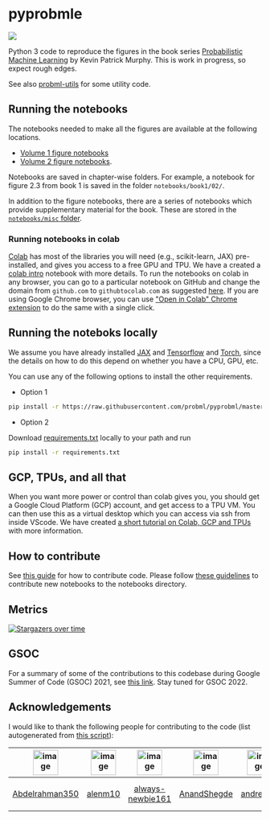 # pyprobmle

<img src="https://img.shields.io/github/stars/probml/pyprobml?style=social">


Python 3 code to reproduce the figures in the book series [Probabilistic Machine Learning](https://probml.github.io/pml-book/) by Kevin Patrick Murphy.
This is work in progress, so expect rough edges.

See also [probml-utils](https://github.com/probml/probml-utils) for some utility code.

## Running the notebooks

The notebooks needed to make all the figures are available at the following locations.

* [Volume 1 figure notebooks](https://github.com/probml/pyprobml/tree/master/notebooks/book1)
* [Volume 2 figure notebooks](https://github.com/probml/pyprobml/tree/master/notebooks/book2). 

Notebooks are saved in chapter-wise folders. For example, a notebook for figure 2.3 from book 1 is saved in the folder `notebooks/book1/02/`.

In addition to the figure notebooks, there are a series of notebooks which provide supplementary material for the book. These are stored in the [`notebooks/misc` folder](https://github.com/probml/pyprobml/tree/master/notebooks/misc).

### Running notebooks in colab

[Colab](https://colab.research.google.com/notebooks/intro.ipynb) has most of the libraries you will need (e.g., scikit-learn,  JAX) pre-installed, and gives you access to a free GPU and TPU. We have a created a 
[colab intro](https://colab.research.google.com/github/probml/pyprobml/blob/master/notebooks/misc/colab_intro.ipynb)
notebook with more details. To run the notebooks on colab in any browser, you can go to a particular notebook on GitHub and change the domain from `github.com` to `githubtocolab.com` as suggested [here](https://stackoverflow.com/a/67344477/13330701). If you are using Google Chrome browser, you can use ["Open in Colab" Chrome extension](https://chrome.google.com/webstore/detail/open-in-colab/iogfkhleblhcpcekbiedikdehleodpjo) to do the same with a single click.

## Running the noteboks locally 

We assume you have already installed [JAX](https://github.com/google/jax#installation) and
[Tensorflow](https://www.tensorflow.org/install) and [Torch](https://pytorch.org/),
since the details on how to do this depend on whether you have a CPU, GPU, etc.

You can use any of the following options to install the other requirements.

* Option 1

```bash
pip install -r https://raw.githubusercontent.com/probml/pyprobml/master/requirements.txt
```

* Option 2

Download [requirements.txt](https://github.com/probml/pyprobml/blob/master/requirements.txt) locally to your path and run

```bash
pip install -r requirements.txt
```

## GCP, TPUs, and all that

When you want more power or control than colab gives you, you should get a Google Cloud Platform (GCP) account, and get access to a TPU VM. You can then use this as a virtual desktop which you can access via ssh from inside VScode. We have created [a short tutorial on Colab, GCP and TPUs](https://github.com/probml/pyprobml/blob/master/tutorials/colab_gcp_tpu_tutorial.md) with more information.


## How to contribute

See [this guide](https://github.com/probml/pyprobml/blob/master/CONTRIBUTING.md) for how to contribute code. Please follow [these guidelines](https://github.com/probml/pyprobml/blob/master/notebooks/README.md) to contribute new notebooks to the notebooks directory.


## Metrics

[![Stargazers over time](https://starchart.cc/probml/pyprobml.svg)](https://starchart.cc/probml/pyprobml)

## GSOC 

For a summary of some of the contributions to this codebase during Google Summer of Code (GSOC) 2021,
see [this link](https://probml.github.io/pml-book/gsoc2021.html).
Stay tuned for GSOC 2022.





<h2><a id="acknowledgements"></a>Acknowledgements</h2>

I would like to thank the following people for contributing to the code
(list autogenerated from [this script](internal/contributors/contributors.py)):

|  <img width="50" alt="image" src="https://github.com/Abdelrahman350.png"> | <img width="50" alt="image" src="https://github.com/alenm10.png"> | <img width="50" alt="image" src="https://github.com/always-newbie161.png"> | <img width="50" alt="image" src="https://github.com/AnandShegde.png"> | <img width="50" alt="image" src="https://github.com/andrewnc.png"> | <img width="50" alt="image" src="https://github.com/animesh-007.png"> | <img width="50" alt="image" src="https://github.com/AnkitaKumariJain14.png"> | <img width="50" alt="image" src="https://github.com/ashishpapanai.png"> | <img width="50" alt="image" src="https://github.com/Drishttii.png"> | <img width="50" alt="image" src="https://github.com/Duane321.png"> | <img width="50" alt="image" src="https://github.com/firatoncel.png"> | <img width="50" alt="image" src="https://github.com/Garvit9000c.png"> | <img width="50" alt="image" src="https://github.com/gerdm.png"> | <img width="50" alt="image" src="https://github.com/jdf22.png"> | <img width="50" alt="image" src="https://github.com/karalleyna.png"> | <img width="50" alt="image" src="https://github.com/karm-patel.png"> | <img width="50" alt="image" src="https://github.com/khanshehjad.png"> | <img width="50" alt="image" src="https://github.com/kzymgch.png"> | <img width="50" alt="image" src="https://github.com/mjsML.png"> | <img width="50" alt="image" src="https://github.com/murphyk.png"> | <img width="50" alt="image" src="https://github.com/nalzok.png"> | <img width="50" alt="image" src="https://github.com/nappaillav.png"> | <img width="50" alt="image" src="https://github.com/Neoanarika.png"> | <img width="50" alt="image" src="https://github.com/Nirzu97.png"> | <img width="50" alt="image" src="https://github.com/nitish1295.png"> | <img width="50" alt="image" src="https://github.com/nouranali.png"> | <img width="50" alt="image" src="https://github.com/patel-zeel.png"> | <img width="50" alt="image" src="https://github.com/patrickmineault.png"> | <img width="50" alt="image" src="https://github.com/raymondyeh07.png"> | <img width="50" alt="image" src="https://github.com/rohit-khoiwal-30.png"> | <img width="50" alt="image" src="https://github.com/shivaditya-meduri.png"> | <img width="50" alt="image" src="https://github.com/shobro.png"> | <img width="50" alt="image" src="https://github.com/susnato.png"> | <img width="50" alt="image" src="https://github.com/thvasilo.png"> |
| :------------------------------------------------------------------------:|:-----------------------------------------------------------------:|:--------------------------------------------------------------------------:|:---------------------------------------------------------------------:|:------------------------------------------------------------------:|:---------------------------------------------------------------------:|:----------------------------------------------------------------------------:|:-----------------------------------------------------------------------:|:-------------------------------------------------------------------:|:------------------------------------------------------------------:|:--------------------------------------------------------------------:|:---------------------------------------------------------------------:|:---------------------------------------------------------------:|:---------------------------------------------------------------:|:--------------------------------------------------------------------:|:--------------------------------------------------------------------:|:---------------------------------------------------------------------:|:-----------------------------------------------------------------:|:---------------------------------------------------------------:|:-----------------------------------------------------------------:|:----------------------------------------------------------------:|:--------------------------------------------------------------------:|:--------------------------------------------------------------------:|:-----------------------------------------------------------------:|:--------------------------------------------------------------------:|:-------------------------------------------------------------------:|:--------------------------------------------------------------------:|:-------------------------------------------------------------------------:|:----------------------------------------------------------------------:|:--------------------------------------------------------------------------:|:---------------------------------------------------------------------------:|:----------------------------------------------------------------:|:-----------------------------------------------------------------:|:------------------------------------------------------------------:|
|  [Abdelrahman350](https://github.com/Abdelrahman350)                      | [alenm10](https://github.com/alenm10)                             | [always-newbie161](https://github.com/always-newbie161)                    | [AnandShegde](https://github.com/AnandShegde)                         | [andrewnc](https://github.com/andrewnc)                            | [animesh-007](https://github.com/animesh-007)                         | [AnkitaKumariJain14](https://github.com/AnkitaKumariJain14)                  | [ashishpapanai](https://github.com/ashishpapanai)                       | [Drishttii](https://github.com/Drishttii)                           | [Duane321](https://github.com/Duane321)                            | [firatoncel](https://github.com/firatoncel)                          | [Garvit9000c](https://github.com/Garvit9000c)                         | [gerdm](https://github.com/gerdm)                               | [jdf22](https://github.com/jdf22)                               | [karalleyna](https://github.com/karalleyna)                          | [karm-patel](https://github.com/karm-patel)                          | [khanshehjad](https://github.com/khanshehjad)                         | [kzymgch](https://github.com/kzymgch)                             | [mjsML](https://github.com/mjsML)                               | [murphyk](https://github.com/murphyk)                             | [nalzok](https://github.com/nalzok)                              | [nappaillav](https://github.com/nappaillav)                          | [Neoanarika](https://github.com/Neoanarika)                          | [Nirzu97](https://github.com/Nirzu97)                             | [nitish1295](https://github.com/nitish1295)                          | [nouranali](https://github.com/nouranali)                           | [patel-zeel](https://github.com/patel-zeel)                          | [patrickmineault](https://github.com/patrickmineault)                     | [raymondyeh07](https://github.com/raymondyeh07)                        | [rohit-khoiwal-30](https://github.com/rohit-khoiwal-30)                    | [shivaditya-meduri](https://github.com/shivaditya-meduri)                   | [shobro](https://github.com/shobro)                              | [susnato](https://github.com/susnato)                             | [thvasilo](https://github.com/thvasilo)                            |
